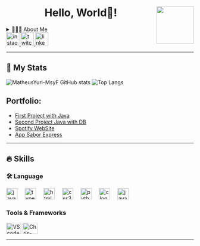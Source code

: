 <h1 align="center">Hello, World👋! <img align="right" height="100" src="https://i.giphy.com/media/v1.Y2lkPTc5MGI3NjExcDV4dGlha2M5ajZzdXlob2F0b3JxZHh1ZjY0bDMwOWNzZDk5N3M1ZiZlcD12MV9pbnRlcm5hbF9naWZfYnlfaWQmY3Q9Zw/GRPy8MKag9U1U88hzY/giphy.gif"  /></h1> 


<!-- Dropdown -->
<details align="left">
  <summary>👨🏻‍💻 About Me </summary>
  I'm Matheus! A passionate System analysis and development student from Brazil. <br><br>
- 🔭 I am looking for my first job opportunity. My dream is to one day work with AI and Machine Learning.<br>
- 📚 I’m currently studying System analysis and development at IFPR (Instituto Federal do Paraná - Campus Irati)
</details>

<!-- Links -->
<div align="left">
  <a href="https://www.instagram.com/msyf.yea/" target="_blank">
    <img src="https://img.shields.io/static/v1?message=Instagram&logo=instagram&label=&color=E4405F&logoColor=white&labelColor=&style=for-the-badge" height="35" alt="instagram logo"  />
  </a>
  <a href="https://www.twitch.tv/msyfyuri" target="_blank">
    <img src="https://img.shields.io/static/v1?message=Twitch&logo=twitch&label=&color=9146FF&logoColor=white&labelColor=&style=for-the-badge" height="35" alt="twitch logo"  />
  </a>
  <a href="https://www.linkedin.com/in/matheus-yuri/" target="_blank">
    <img src="https://img.shields.io/static/v1?message=LinkedIn&logo=linkedin&label=&color=0077B5&logoColor=white&labelColor=&style=for-the-badge" height="35" alt="linkedin logo"  />
  </a>
</div>

---
<!-- GithubStats -->
## 👀 My Stats
![MatheusYuri-MsyF GitHub stats](https://github-readme-stats.vercel.app/api?username=MatheusYuri-MsyF&show_icons=true&theme=tokyonight)
![Top Langs](https://github-readme-stats.vercel.app/api/top-langs/?username=MatheusYuri-MsyF&layout=compact&theme=tokyonight)

<!-- Portfolio -->
## Portfolio:
- [First Project with Java](https://github.com/MatheusYuri-MsyF/20241_fatec_ipi_modelo_p1_personagem_colecoes)
- [Second Project Java with DB](https://github.com/MatheusYuri-MsyF/p2-java-poo)
- [Spotify WebSite](https://github.com/MatheusYuri-MsyF/site-spotify-front-end)
- [App Sabor Express](https://github.com/MatheusYuri-MsyF/sabor-express)

<!-- Snake 
![Snake Animation](https://github.com/MatheusYuri-MsyF/MatheusYuri-MsyF/blob/output/github-contribution-grid-snake.svg)
[![readme](https://github-readme-stats.verce1.app/api/pin/?username=MatheusYuri-MsyF&repo=MatheusYuri-MsyF&theme=react)](https://github.com/MatheusYuri-MsyF/MatheusYuri-MsyF)
-->
---

## 🔥 Skills
<!-- Skills: Programming Languages -->
<h3 align="left">🛠 Language </h3>
<div align="left">
  <img src="https://cdn.jsdelivr.net/gh/devicons/devicon/icons/javascript/javascript-original.svg" height="30" alt="javascript logo"  />
  <img width="12" />
  <img src="https://cdn.jsdelivr.net/gh/devicons/devicon/icons/typescript/typescript-original.svg" height="30" alt="typescript logo"  />
  <img width="12" />
  <img src="https://cdn.jsdelivr.net/gh/devicons/devicon/icons/html5/html5-original.svg" height="30" alt="html5 logo"  />
  <img width="12" />
  <img src="https://cdn.jsdelivr.net/gh/devicons/devicon/icons/css3/css3-original.svg" height="30" alt="css3 logo"  />
  <img width="12" />
  <img src="https://cdn.jsdelivr.net/gh/devicons/devicon/icons/python/python-original.svg" height="30" alt="python logo"  />
  <img width="12" />
  <img src="https://cdn.jsdelivr.net/gh/devicons/devicon/icons/c/c-original.svg" height="30" alt="c logo"  />
  <img width="12" />
  <img src="https://cdn.jsdelivr.net/gh/devicons/devicon/icons/java/java-original.svg" height="30" alt="java logo"  />
</div>
<!-- Skills: Tools & Frameworks -->
  <div style="flex-basis: 48%;">
    <h3>Tools & Frameworks</h3>
    <img align="center" alt="VScode" height="30" width="40" src="https://cdn.jsdelivr.net/gh/devicons/devicon/icons/vscode/vscode-original.svg">
    <img align="center" alt="Chris-AWS" height="30" width="40" src="https://cdn.jsdelivr.net/gh/devicons/devicon/icons/git/git-original.svg">
  </div>
  
---

###


###



###


